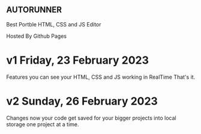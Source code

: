 ##             AUTORUNNER

Best Portble HTML, CSS and JS Editor

Hosted By Github Pages
# v1 Friday, 23 February 2023
Features
you can see your HTML, CSS and JS working in RealTime That's it.


# v2 Sunday, 26 February 2023 
Changes
now your code get saved for your bigger projects into local storage one project at a time.

